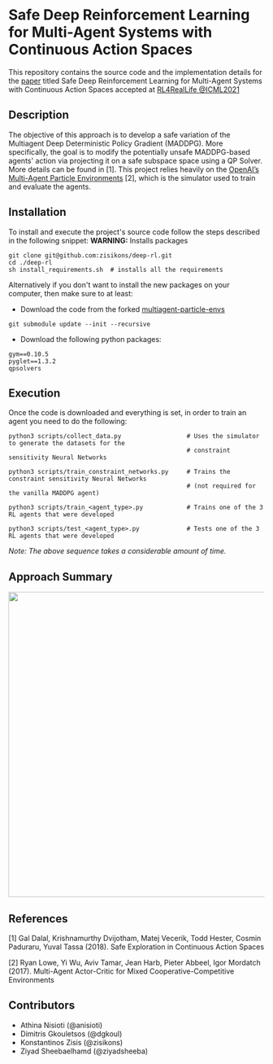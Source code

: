 # Safe Deep Reinforcement Learning for Multi-Agent Systems with Continuous Action Spaces

This repository contains the source code and the implementation details for the [paper](https://arxiv.org/abs/2108.03952) titled Safe Deep Reinforcement Learning for Multi-Agent Systems with Continuous Action Spaces accepted at [RL4RealLife @ICML2021](https://sites.google.com/view/RL4RealLife)

## Description
The objective of this approach is to develop a safe variation of the Multiagent Deep Deterministic Policy Gradient (MADDPG). More specifically, the goal is to modify the potentially unsafe MADDPG-based agents' action via projecting it on a safe subspace space using a QP Solver. More details can be found in [1]. This project relies heavily on the [OpenAI’s Multi-Agent Particle Environments](https://github.com/openai/multiagent-particle-envs) [2], which is the simulator used to train and evaluate the agents.

## Installation
To install and execute the project's source code follow the steps described in the following snippet:
**WARNING:** Installs packages

```
git clone git@github.com:zisikons/deep-rl.git
cd ./deep-rl
sh install_requirements.sh  # installs all the requirements
```

Alternatively if you don't want to install the new packages on your computer, then make sure to at least:
* Download the code from the forked [multiagent-particle-envs](https://github.com/zisikons/multiagent-particle-envs/tree/a8ba7c4c49edbb7c164426fb90e141af465380b1)
```
git submodule update --init --recursive
```
* Download the following python packages:
```
gym==0.10.5
pyglet==1.3.2
qpsolvers
```

## Execution
Once the code is downloaded and everything is set, in order to train an agent you need to do the following:
```
python3 scripts/collect_data.py                  # Uses the simulator to generate the datasets for the
                                                 # constraint sensitivity Neural Networks
                                    
python3 scripts/train_constraint_networks.py     # Trains the constraint sensitivity Neural Networks
                                                 # (not required for the vanilla MADDPG agent) 

python3 scripts/train_<agent_type>.py            # Trains one of the 3 RL agents that were developed
                                       
python3 scripts/test_<agent_type>.py             # Tests one of the 3 RL agents that were developed            
```
*Note: The above sequence takes a considerable amount of time.*

## Approach Summary
<p align="center">
  <img width="920" height="600" src="https://github.com/zisikons/deep-rl/blob/main/poster.jpeg">
</p>


## References
<a id="1">[1]</a>
Gal Dalal, Krishnamurthy Dvijotham, Matej Vecerik, Todd Hester, Cosmin Paduraru, Yuval Tassa (2018). 
Safe Exploration in Continuous Action Spaces

<a id="1">[2]</a>
Ryan Lowe, Yi Wu, Aviv Tamar, Jean Harb, Pieter Abbeel, Igor Mordatch (2017).
Multi-Agent Actor-Critic for Mixed Cooperative-Competitive Environments


## Contributors
- Athina Nisioti (@anisioti)
- Dimitris Gkouletsos (@dgkoul)
- Konstantinos Zisis (@zisikons)
- Ziyad Sheebaelhamd (@ziyadsheeba)
